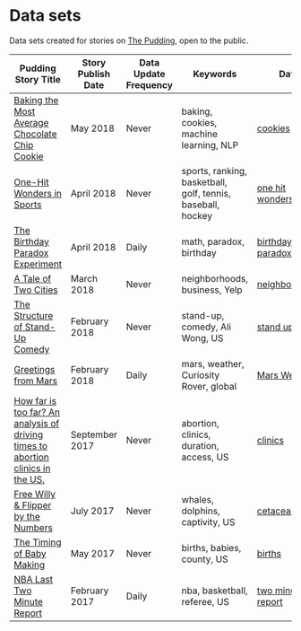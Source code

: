 # Data sets

Data sets created for stories on [The Pudding](https://pudding.cool), open to the public.

| Pudding Story Title                                                                                                      | Story Publish Date | Data Update Frequency | Keywords                                                    | Data                                                                                             |
| ------------------------------------------------------------------------------------------------------------------------ | ------------------ | --------------------- | ----------------------------------------------------------- | ------------------------------------------------------------------------------------------------ |
| [Baking the Most Average Chocolate Chip Cookie](https://pudding.cool/2018/05/cookies) | May 2018 | Never | baking, cookies, machine learning, NLP | [cookies](https://github.com/polygraph-cool/data/tree/master/cookies)
| [One-Hit Wonders in Sports](https://pudding.cool/2018/04/one-hit-wonders)                                                | April 2018         | Never                 | sports, ranking, basketball, golf, tennis, baseball, hockey | [one hit wonders](https://github.com/polygraph-cool/data/tree/master/one-hit-wonders)            |
| [The Birthday Paradox Experiment](https://pudding.cool/2018/04/birthday-paradox)                                         | April 2018         | Daily                 | math, paradox, birthday                                     | [birthday paradox](https://pudding.cool/2018/04/birthday-data/data.json)                         |
| [A Tale of Two Cities](https://pudding.cool/2018/03/neighborhoods)                                                       | March 2018         | Never                 | neighborhoods, business, Yelp                               | [neighborhoods](https://github.com/polygraph-cool/data/tree/master/neighborhoods)                |
| [The Structure of Stand-Up Comedy](https://pudding.cool/2018/02/stand-up)                                                | February 2018      | Never                 | stand-up, comedy, Ali Wong, US                              | [stand up](https://github.com/polygraph-cool/data/tree/master/stand-up)                          |
| [Greetings from Mars](https://pudding.cool/2018/01/mars-weather/)                                                        | February 2018      | Daily                 | mars, weather, Curiosity Rover, global                      | [Mars Weather](https://github.com/polygraph-cool/data/tree/master/mars-weather)                  |
| [How far is too far? An analysis of driving times to abortion clinics in the US.](https://pudding.cool/2017/09/clinics/) | September 2017     | Never                 | abortion, clinics, duration, access, US                     | [clinics](https://github.com/polygraph-cool/data/tree/master/clinics)                            |
| [Free Willy & Flipper by the Numbers](https://pudding.cool/2017/07/cetaceans/)                                           | July 2017          | Never                 | whales, dolphins, captivity, US                             | [cetaceans](https://github.com/polygraph-cool/data/tree/master/cetaceans)                        |
| [The Timing of Baby Making](https://pudding.cool/2017/05/births/)                                                        | May 2017           | Never                 | births, babies, county, US                                  | [births](https://github.com/polygraph-cool/data/tree/master/births)                              |
| [NBA Last Two Minute Report](https://pudding.cool/2017/02/two-minute-report)                                             | February 2017      | Daily                 | nba, basketball, referee, US                                | [two minute report](https://github.com/polygraph-cool/last-two-minute-report/tree/master/output) |
